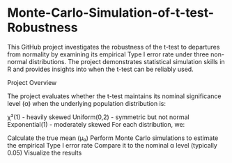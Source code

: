 # Monte-Carlo-Simulation-of-t-test-Robustness
This GitHub project investigates the robustness of the t-test to departures from normality by examining its empirical Type I error rate under three non-normal distributions. The project demonstrates statistical simulation skills in R and provides insights into when the t-test can be reliably used.


Project Overview

The project evaluates whether the t-test maintains its nominal significance level (α) when the underlying population distribution is:

χ²(1) - heavily skewed
Uniform(0,2) - symmetric but not normal
Exponential(1) - moderately skewed
For each distribution, we:

Calculate the true mean (μ₀)
Perform Monte Carlo simulations to estimate the empirical Type I error rate
Compare it to the nominal α level (typically 0.05)
Visualize the results
